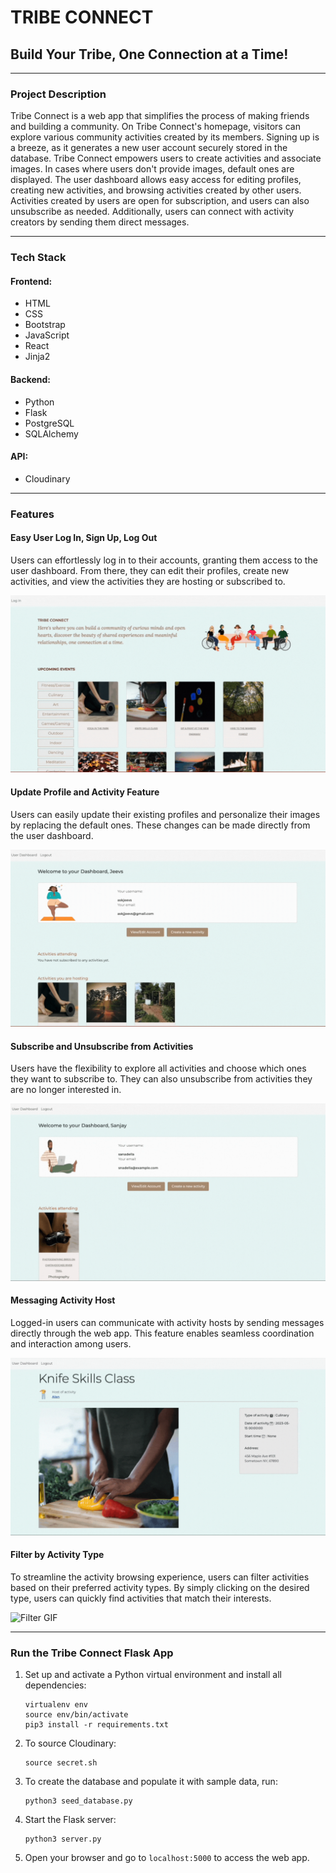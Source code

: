 # TRIBE CONNECT

## Build Your Tribe, One Connection at a Time!

---

### Project Description

Tribe Connect is a web app that simplifies the process of making friends and building a community. On Tribe Connect's homepage, visitors can explore various community activities created by its members. Signing up is a breeze, as it generates a new user account securely stored in the database. Tribe Connect empowers users to create activities and associate images. In cases where users don't provide images, default ones are displayed. The user dashboard allows easy access for editing profiles, creating new activities, and browsing activities created by other users. Activities created by users are open for subscription, and users can also unsubscribe as needed. Additionally, users can connect with activity creators by sending them direct messages.

---

### Tech Stack

#### Frontend:

- HTML
- CSS
- Bootstrap
- JavaScript
- React
- Jinja2

#### Backend:

- Python
- Flask
- PostgreSQL
- SQLAlchemy

#### API:

- Cloudinary

---

### Features

#### Easy User Log In, Sign Up, Log Out

Users can effortlessly log in to their accounts, granting them access to the user dashboard. From there, they can edit their profiles, create new activities, and view the activities they are hosting or subscribed to.

![Log In GIF](/static/gifs/log_in.gif)

#### Update Profile and Activity Feature

Users can easily update their existing profiles and personalize their images by replacing the default ones. These changes can be made directly from the user dashboard.

![Update Image and Profile GIF](/static/gifs/updateimage.gif)

#### Subscribe and Unsubscribe from Activities

Users have the flexibility to explore all activities and choose which ones they want to subscribe to. They can also unsubscribe from activities they are no longer interested in.

![Subscribe GIF](/static/gifs/subscribe.gif)

#### Messaging Activity Host

Logged-in users can communicate with activity hosts by sending messages directly through the web app. This feature enables seamless coordination and interaction among users.

![Messages GIF](/static/gifs/messages.gif)

#### Filter by Activity Type

To streamline the activity browsing experience, users can filter activities based on their preferred activity types. By simply clicking on the desired type, users can quickly find activities that match their interests.

![Filter GIF](/static/gifs/filter.gif)

---

### Run the Tribe Connect Flask App

1. Set up and activate a Python virtual environment and install all dependencies:
    ```
    virtualenv env
    source env/bin/activate
    pip3 install -r requirements.txt
    ```

2. To source Cloudinary:
    ```
    source secret.sh
    ```

3. To create the database and populate it with sample data, run:
    ```
    python3 seed_database.py
    ```

4. Start the Flask server:
    ```
    python3 server.py
    ```

5. Open your browser and go to `localhost:5000` to access the web app.

